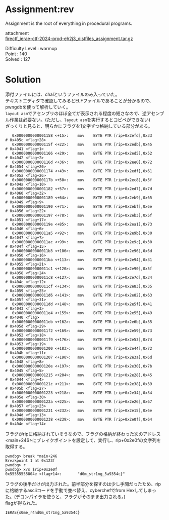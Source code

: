 # Assignment:rev

Assignment is the root of everything in procedural programs.

attachment\
[firectf_ierae-ctf-2024-prod-eh2j3_distfiles_assignment.tar.gz](https://github.com/colza12/ctf_writeup/blob/main/IERAE%20CTF%202024/rev/Assignment/firectf_ierae-ctf-2024-prod-eh2j3_distfiles_assignment.tar.gz)

Difficulty Level : warmup\
Point : 140\
Solved : 127 

# Solution
添付ファイルには、chalというファイルのみ入っていた。\
テキストエディタで確認してみるとELFファイルであることが分かるので、pwngdbを使って解析していく。\
`layout asm`でアセンブリのほぼ全てが表示される程度の短さなので、逆アセンブル作業は必要ない。(ただし、`layout asm`を実行するとコピペができない)\
ざっくりと見ると、明らかにフラグを1文字ずつ格納している部分がある。
```
   0x0000000000001158 <+15>:    mov    BYTE PTR [rip+0x2efd],0x33        # 0x405c <flag+28>
   0x000000000000115f <+22>:    mov    BYTE PTR [rip+0x2edb],0x45        # 0x4041 <flag+1>
   0x0000000000001166 <+29>:    mov    BYTE PTR [rip+0x2ed5],0x52        # 0x4042 <flag+2>
   0x000000000000116d <+36>:    mov    BYTE PTR [rip+0x2ee0],0x72        # 0x4054 <flag+20>
   0x0000000000001174 <+43>:    mov    BYTE PTR [rip+0x2edf],0x61        # 0x405a <flag+26>
   0x000000000000117b <+50>:    mov    BYTE PTR [rip+0x2ec8],0x5f        # 0x404a <flag+10>
   0x0000000000001182 <+57>:    mov    BYTE PTR [rip+0x2ed7],0x7d        # 0x4060 <flag+32>
   0x0000000000001189 <+64>:    mov    BYTE PTR [rip+0x2eb9],0x65        # 0x4049 <flag+9>
   0x0000000000001190 <+71>:    mov    BYTE PTR [rip+0x2ebf],0x6e        # 0x4056 <flag+22>
   0x0000000000001197 <+78>:    mov    BYTE PTR [rip+0x2eb3],0x5f        # 0x4051 <flag+17>
   0x000000000000119e <+85>:    mov    BYTE PTR [rip+0x2ea1],0x73        # 0x4046 <flag+6>
   0x00000000000011a5 <+92>:    mov    BYTE PTR [rip+0x2e9b],0x30        # 0x4047 <flag+7>
   0x00000000000011ac <+99>:    mov    BYTE PTR [rip+0x2e9c],0x30        # 0x404f <flag+15>
   0x00000000000011b3 <+106>:   mov    BYTE PTR [rip+0x2e96],0x6d        # 0x4050 <flag+16>
   0x00000000000011ba <+113>:   mov    BYTE PTR [rip+0x2e94],0x31        # 0x4055 <flag+21>
   0x00000000000011c1 <+120>:   mov    BYTE PTR [rip+0x2e90],0x5f        # 0x4058 <flag+24>
   0x00000000000011c8 <+127>:   mov    BYTE PTR [rip+0x2e7d],0x34        # 0x404c <flag+12>
   0x00000000000011cf <+134>:   mov    BYTE PTR [rip+0x2e83],0x35        # 0x4059 <flag+25>
   0x00000000000011d6 <+141>:   mov    BYTE PTR [rip+0x2e82],0x63        # 0x405f <flag+31>
   0x00000000000011dd <+148>:   mov    BYTE PTR [rip+0x2e5f],0x41        # 0x4043 <flag+3>
   0x00000000000011e4 <+155>:   mov    BYTE PTR [rip+0x2e55],0x49        # 0x4040 <flag>
   0x00000000000011eb <+162>:   mov    BYTE PTR [rip+0x2e6b],0x35        # 0x405d <flag+29>
   0x00000000000011f2 <+169>:   mov    BYTE PTR [rip+0x2e59],0x73        # 0x4052 <flag+18>
   0x00000000000011f9 <+176>:   mov    BYTE PTR [rip+0x2e53],0x74        # 0x4053 <flag+19>
   0x0000000000001200 <+183>:   mov    BYTE PTR [rip+0x2e44],0x72        # 0x404b <flag+11>
   0x0000000000001207 <+190>:   mov    BYTE PTR [rip+0x2e3a],0x6d        # 0x4048 <flag+8>
   0x000000000000120e <+197>:   mov    BYTE PTR [rip+0x2e30],0x7b        # 0x4045 <flag+5>
   0x0000000000001215 <+204>:   mov    BYTE PTR [rip+0x2e28],0x45        # 0x4044 <flag+4>
   0x000000000000121c <+211>:   mov    BYTE PTR [rip+0x2e38],0x39        # 0x405b <flag+27>
   0x0000000000001223 <+218>:   mov    BYTE PTR [rip+0x2e34],0x34        # 0x405e <flag+30>
   0x000000000000122a <+225>:   mov    BYTE PTR [rip+0x2e26],0x67        # 0x4057 <flag+23>
   0x0000000000001231 <+232>:   mov    BYTE PTR [rip+0x2e15],0x6e        # 0x404d <flag+13>
   0x0000000000001238 <+239>:   mov    BYTE PTR [rip+0x2e0f],0x64        # 0x404e <flag+14>
```
フラグがripに格納されていそうなので、フラグの格納が終わった次のアドレス<main+246>にブレイクポイントを設定して、実行し、rip+0x2e0fの文字列を取得する。
```
pwndbg> break *main+246
Breakpoint 1 at 0x123f
pwndbg> r
pwndbg> x/s $rip+0x2e0f
0x55555555804e <flag+14>:       "d0m_str1ng_5a9354c}"
```
フラグの後半だけが出力された。前半部分を探すのは少し手間だったため、ripに格納するasciiコードを手動で並べ替え、cyberchefでfrom Hexしてしまった。(デコンパイラを使うと、フラグがそのまま出力される。)\
flagが得られた。

`IERAE{s0me_r4nd0m_str1ng_5a9354c}`
